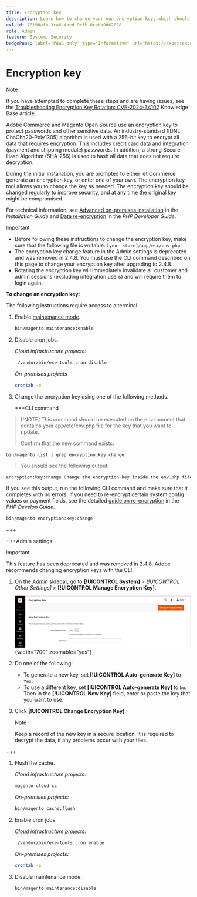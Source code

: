 ```yaml
---
title: Encryption key
description: Learn how to change your own encryption key, which should be done regularly to improve security.
exl-id: 78190afb-3ca6-4bed-9efb-8caba0d62078
role: Admin
feature: System, Security
badgePaas: label="PaaS only" type="Informative" url="https://experienceleague.adobe.com/en/docs/commerce/user-guides/product-solutions" tooltip="Applies to Adobe Commerce on Cloud projects (Adobe-managed PaaS infrastructure) and on-premises projects only."
---
```

# Encryption key

>[!NOTE]
>
>If you have attempted to complete these steps and are having issues, see the [Troubleshooting Encryption Key Rotation: CVE-2024-34102](https://experienceleague.adobe.com/en/docs/commerce-knowledge-base/kb/troubleshooting/known-issues-patches-attached/troubleshooting-encryption-key-rotation-cve-2024-34102) Knowledge Base article.

Adobe Commerce and Magento Open Source use an encryption key to protect passwords and other sensitive data. An industry-standard [!DNL ChaCha20-Poly1305] algorithm is used with a 256-bit key to encrypt all data that requires encryption. This includes credit card data and integration (payment and shipping module) passwords. In addition, a strong Secure Hash Algorithm (SHA-256) is used to hash all data that does not require decryption.

During the initial installation, you are prompted to either let Commerce generate an encryption key, or enter one of your own. The encryption key tool allows you to change the key as needed. The encryption key should be changed regularly to improve security, and at any time the original key might be compromised.

For technical information, see [Advanced on-premises installation](https://experienceleague.adobe.com/docs/commerce-operations/installation-guide/advanced.html) in the _Installation Guide_ and [Data re-encryption](https://developer.adobe.com/commerce/php/development/security/data-encryption/) in the _PHP Developer Guide_.

>[!IMPORTANT]
>
>- Before following these instructions to change the encryption key, make sure that the following file is writable: `[your store]/app/etc/env.php`
>- The encryption key change feature in the Admin settings is deprecated and was removed in 2.4.8. You must use the CLI command described on this page to change your encryption key after upgrading to 2.4.8.
>- Rotating the encryption key will immediately invalidate all customer and admin sessions (excluding integration users) and will require them to login again.

**To change an encryption key:**

The following instructions require access to a terminal.

1. Enable [maintenance mode](https://experienceleague.adobe.com/en/docs/commerce-operations/configuration-guide/setup/application-modes#maintenance-mode).
   
   ```bash
   bin/magento maintenance:enable
   ```

1. Disable cron jobs.

   _Cloud infrastructure projects:_

   ```bash
   ./vendor/bin/ece-tools cron:disable
   ```
   
   _On-premises projects_

   ```bash
   crontab -e
   ```

1. Change the encryption key using one of the following methods.

   +++CLI command

>[!NOTE] This command should be executed on the environment that contains your app/etc/env.php file for the key that you want to update.
>
>Confirm that the new command exists:
>
```
bin/magento list | grep encryption:key:change
```
>
> You should see the following output:

```bash
encryption:key:change Change the encryption key inside the env.php file.
```

   If you see this output, run the following CLI command and make sure that it completes with no errors. If you need to re-encrypt certain system config values or payment fields, see the detailed [guide on re-encryption](https://developer.adobe.com/commerce/php/development/security/data-encryption/) in the _PHP Develop Guide_.

   ```bash
   bin/magento encryption:key:change
   ```

   +++

   +++Admin settings

   >[!IMPORTANT]
   >
   >This feature has been deprecated and was removed in 2.4.8. Adobe recommends changing encryption keys with the CLI.
   
   1. On the _Admin_ sidebar, go to **[!UICONTROL System]** > _[!UICONTROL Other Settings]_ > **[!UICONTROL Manage Encryption Key]**.

      ![System encryption key](./assets/encryption-key.png){width="700" zoomable="yes"}

   1. Do one of the following:

      - To generate a new key, set **[!UICONTROL Auto-generate Key]** to `Yes`.
      - To use a different key, set **[!UICONTROL Auto-generate Key]** to `No`. Then in the **[!UICONTROL New Key]** field, enter or paste the key that you want to use.

   1. Click **[!UICONTROL Change Encryption Key]**.

      >[!NOTE]
      >
      >Keep a record of the new key in a secure location. It is required to decrypt the data, if any problems occur with your files.

   +++

1. Flush the cache.

   _Cloud infrastructure projects:_

   ```bash
   magento-cloud cc
   ```

   _On-premises projects:_
   
   ```bash
   bin/magento cache:flush
   ```

1. Enable cron jobs.

   _Cloud infrastructure projects:_

   ```bash
   ./vendor/bin/ece-tools cron:enable
   ```

   _On-premises projects:_

   ```bash
   crontab -e
   ```

1. Disable maintenance mode.

   ```bash
   bin/magento maintenance:disable
   ```

